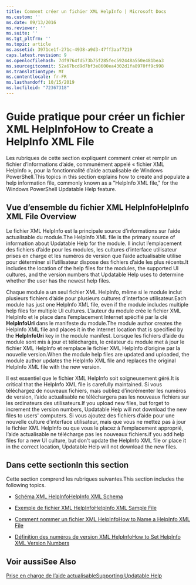 ```yaml
---
title: Comment créer un fichier XML HelpInfo | Microsoft Docs
ms.custom: ''
ms.date: 09/13/2016
ms.reviewer: ''
ms.suite: ''
ms.tgt_pltfrm: ''
ms.topic: article
ms.assetid: 3971ce1f-271c-4938-a9d3-47ff3aaf7219
caps.latest.revision: 9
ms.openlocfilehash: 7df9764fd573b75f285fec592448a550e481bea3
ms.sourcegitcommit: 52a67bcd9d7bf3e8600ea4302d1fa8970ff9c998
ms.translationtype: MT
ms.contentlocale: fr-FR
ms.lasthandoff: 10/15/2019
ms.locfileid: "72367318"
---
```

# <a name="how-to-create-a-helpinfo-xml-file"></a><span data-ttu-id="48ecf-102">Guide pratique pour créer un fichier XML HelpInfo</span><span class="sxs-lookup"><span data-stu-id="48ecf-102">How to Create a HelpInfo XML File</span></span>

<span data-ttu-id="48ecf-103">Les rubriques de cette section expliquent comment créer et remplir un fichier d’informations d’aide, communément appelé « fichier XML HelpInfo », pour la fonctionnalité d’aide actualisable de Windows PowerShell.</span><span class="sxs-lookup"><span data-stu-id="48ecf-103">This topics in this section explains how to create and populate a help information file, commonly known as a "HelpInfo XML file," for the Windows PowerShell Updatable Help feature.</span></span>

## <a name="helpinfo-xml-file-overview"></a><span data-ttu-id="48ecf-104">Vue d’ensemble du fichier XML HelpInfo</span><span class="sxs-lookup"><span data-stu-id="48ecf-104">HelpInfo XML File Overview</span></span>

<span data-ttu-id="48ecf-105">Le fichier XML HelpInfo est la principale source d’informations sur l’aide actualisable du module.</span><span class="sxs-lookup"><span data-stu-id="48ecf-105">The HelpInfo XML file is the primary source of information about Updatable Help for the module.</span></span> <span data-ttu-id="48ecf-106">Il inclut l’emplacement des fichiers d’aide pour les modules, les cultures d’interface utilisateur prises en charge et les numéros de version que l’aide actualisable utilise pour déterminer si l’utilisateur dispose des fichiers d’aide les plus récents.</span><span class="sxs-lookup"><span data-stu-id="48ecf-106">It includes the location of the help files for the modules, the supported UI cultures, and the version numbers that Updatable Help uses to determine whether the user has the newest help files.</span></span>

<span data-ttu-id="48ecf-107">Chaque module a un seul fichier XML HelpInfo, même si le module inclut plusieurs fichiers d’aide pour plusieurs cultures d’interface utilisateur.</span><span class="sxs-lookup"><span data-stu-id="48ecf-107">Each module has just one HelpInfo XML file, even if the module includes multiple help files for multiple UI cultures.</span></span> <span data-ttu-id="48ecf-108">L’auteur du module crée le fichier XML HelpInfo et le place dans l’emplacement Internet spécifié par la clé **HelpInfoUri** dans le manifeste du module.</span><span class="sxs-lookup"><span data-stu-id="48ecf-108">The module author creates the HelpInfo XML file and places it in the Internet location that is specified by the **HelpInfoUri** key in the module manifest.</span></span> <span data-ttu-id="48ecf-109">Lorsque les fichiers d’aide du module sont mis à jour et téléchargés, le créateur du module met à jour le fichier XML HelpInfo et remplace le fichier XML HelpInfo d’origine par la nouvelle version.</span><span class="sxs-lookup"><span data-stu-id="48ecf-109">When the module help files are updated and uploaded, the module author updates the HelpInfo XML file and replaces the original HelpInfo XML file with the new version.</span></span>

<span data-ttu-id="48ecf-110">Il est essentiel que le fichier XML HelpInfo soit soigneusement géré.</span><span class="sxs-lookup"><span data-stu-id="48ecf-110">It is critical that the HelpInfo XML file is carefully maintained.</span></span> <span data-ttu-id="48ecf-111">Si vous téléchargez de nouveaux fichiers, mais oubliez d’incrémenter les numéros de version, l’aide actualisable ne téléchargera pas les nouveaux fichiers sur les ordinateurs des utilisateurs.</span><span class="sxs-lookup"><span data-stu-id="48ecf-111">If you upload new files, but forget to increment the version numbers, Updatable Help will not download the new files to users' computers.</span></span> <span data-ttu-id="48ecf-112">Si vous ajoutez des fichiers d’aide pour une nouvelle culture d’interface utilisateur, mais que vous ne mettez pas à jour le fichier XML HelpInfo ou que vous le placez à l’emplacement approprié, l’aide actualisable ne télécharge pas les nouveaux fichiers.</span><span class="sxs-lookup"><span data-stu-id="48ecf-112">if you add help files for a new UI culture, but don't update the HelpInfo XML file or place it in the correct location, Updatable Help will not download the new files.</span></span>

## <a name="in-this-section"></a><span data-ttu-id="48ecf-113">Dans cette section</span><span class="sxs-lookup"><span data-stu-id="48ecf-113">In this section</span></span>

<span data-ttu-id="48ecf-114">Cette section comprend les rubriques suivantes.</span><span class="sxs-lookup"><span data-stu-id="48ecf-114">This section includes the following topics.</span></span>

- [<span data-ttu-id="48ecf-115">Schéma XML HelpInfo</span><span class="sxs-lookup"><span data-stu-id="48ecf-115">HelpInfo XML Schema</span></span>](./helpinfo-xml-schema.md)

- [<span data-ttu-id="48ecf-116">Exemple de fichier XML HelpInfo</span><span class="sxs-lookup"><span data-stu-id="48ecf-116">HelpInfo XML Sample File</span></span>](./helpinfo-xml-sample-file.md)

- [<span data-ttu-id="48ecf-117">Comment nommer un fichier XML HelpInfo</span><span class="sxs-lookup"><span data-stu-id="48ecf-117">How to Name a HelpInfo XML File</span></span>](./how-to-name-a-helpinfo-xml-file.md)

- [<span data-ttu-id="48ecf-118">Définition des numéros de version XML HelpInfo</span><span class="sxs-lookup"><span data-stu-id="48ecf-118">How to Set HelpInfo XML Version Numbers</span></span>](./how-to-set-helpinfo-xml-version-numbers.md)

## <a name="see-also"></a><span data-ttu-id="48ecf-119">Voir aussi</span><span class="sxs-lookup"><span data-stu-id="48ecf-119">See Also</span></span>

[<span data-ttu-id="48ecf-120">Prise en charge de l’aide actualisable</span><span class="sxs-lookup"><span data-stu-id="48ecf-120">Supporting Updatable Help</span></span>](./supporting-updatable-help.md)